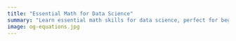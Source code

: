 ```yaml
---
title: "Essential Math for Data Science"
summary: "Learn essential math skills for data science, perfect for beginners starting their data journey with hands-on, fast-paced tutorials."
image: og-equations.jpg
---
```


